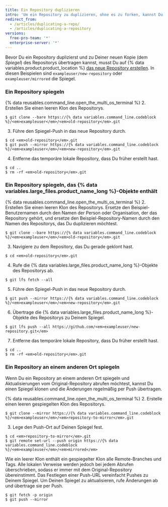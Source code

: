 ```yaml
---
title: Ein Repository duplizieren
intro: 'Um ein Repository zu duplizieren, ohne es zu forken, kannst Du einen speziellen Klon-Befehl ausführen und dann einen Spiegel-Push in das neue Repository durchführen.'
redirect_from:
  - /articles/duplicating-a-repo/
  - /articles/duplicating-a-repository
versions:
  free-pro-team: '*'
  enterprise-server: '*'
---
```


Bevor Du ein Repository duplizierst und zu Deiner neuen Kopie (dem _Spiegel_) des Repositorys übertragen kannst, musst Du auf {% data variables.product.product_location %} [das neue Repository erstellen](/articles/creating-a-new-repository). In diesen Beispielen sind `exampleuser/new-repository` oder `exampleuser/mirrored` die Spiegel.

### Ein Repository spiegeln

{% data reusables.command_line.open_the_multi_os_terminal %}
2. Erstellen Sie einen leeren Klon des Repositorys.
  ```shell
  $ git clone --bare https://{% data variables.command_line.codeblock %}/<em>exampleuser</em>/<em>old-repository</em>.git
  ```
3. Führe den Spiegel-Push in das neue Repository durch.
  ```shell
  $ cd <em>old-repository</em>.git
  $ git push --mirror https://{% data variables.command_line.codeblock %}/<em>exampleuser</em>/<em>new-repository</em>.git
  ```
4. Entferne das temporäre lokale Repository, dass Du früher erstellt hast.
  ```shell
  $ cd ..
  $ rm -rf <em>old-repository</em>.git
  ```

### Ein Repository spiegeln, das {% data variables.large_files.product_name_long %}-Objekte enthält

{% data reusables.command_line.open_the_multi_os_terminal %}
2. Erstellen Sie einen leeren Klon des Repositorys. Ersetze den Beispiel-Benutzernamen durch den Namen der Person oder Organisation, der das Repository gehört, und ersetze den Beispiel-Repository-Namen durch den Namen des Repositorys, das Du duplizieren möchtest.
  ```shell
  $ git clone --bare https://{% data variables.command_line.codeblock %}/<em>exampleuser</em>/<em>old-repository</em>.git
  ```
3. Navigiere zu dem Repository, das Du gerade geklont hast.
  ```shell
  $ cd <em>old-repository</em>.git
  ```
4. Rufe die {% data variables.large_files.product_name_long %}-Objekte des Repositorys ab.
  ```shell
  $ git lfs fetch --all
  ```
5. Führe den Spiegel-Push in das neue Repository durch.
  ```shell
  $ git push --mirror https://{% data variables.command_line.codeblock %}/<em>exampleuser</em>/<em>new-repository</em>.git
  ```
6. Übertrage die {% data variables.large_files.product_name_long %}-Objekte des Repositorys zu Deinem Spiegel.
  ```shell
  $ git lfs push --all https://github.com/<em>exampleuser/new-repository.git</em>
  ```
7. Entferne das temporäre lokale Repository, dass Du früher erstellt hast.
  ```shell
  $ cd ..
  $ rm -rf <em>old-repository</em>.git
  ```

### Ein Repository an einem anderen Ort spiegeln

Wenn Du ein Repository an einem anderen Ort spiegeln und Aktualisierungen vom Original-Repository abrufen möchtest, kannst Du einen Spiegel klonen und die Änderungen regelmäßig per Push übertragen.

{% data reusables.command_line.open_the_multi_os_terminal %}
2. Erstelle einen leeren gespiegelten Klon des Repositorys.
  ```shell
  $ git clone --mirror https://{% data variables.command_line.codeblock %}/<em>exampleuser</em>/<em>repository-to-mirror</em>.git
  ```
3. Lege den Push-Ort auf Deinen Spiegel fest.
  ```shell
  $ cd <em>repository-to-mirror</em>.git
  $ git remote set-url --push origin https://{% data variables.command_line.codeblock %}/<em>exampleuser</em>/<em>mirrored</em>
  ```

Wie ein leerer Klon enthält ein gespiegelter Klon alle Remote-Branches und Tags. Alle lokalen Verweise werden jedoch bei jedem Abrufen überschrieben, sodass er immer mit dem Original-Repository übereinstimmt. Das Festlegen einer Push-URL vereinfacht Pushes zu Deinem Spiegel. Um Deinen Spiegel zu aktualisieren, rufe Änderungen ab und übertrage sie per Push.

```shell
$ git fetch -p origin
$ git push --mirror
```
